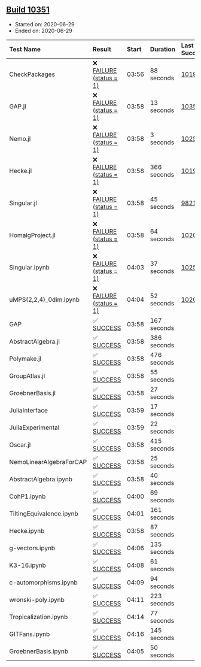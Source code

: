 ## [Build 10351](https://oscarci.mathematik.uni-kl.de/job/oscar/10351/)

* Started on: 2020-06-29
* Ended on: 2020-06-29

| Test Name    | Result | Start | Duration | Last Success | First Failure |
|:-------------|:-------|:------|:---------|:-------------|:--------------|
| CheckPackages | ❌ [FAILURE (status = 1)](https://oscarci.mathematik.uni-kl.de/job/oscar/10351/artifact/logs/build-10351/CheckPackages.log) | 03:56 | 88 seconds | [10197](https://oscarci.mathematik.uni-kl.de/job/oscar/10197/) | [10198](https://oscarci.mathematik.uni-kl.de/job/oscar/10198/) |
| GAP.jl | ❌ [FAILURE (status = 1)](https://oscarci.mathematik.uni-kl.de/job/oscar/10351/artifact/logs/build-10351/GAP.jl.log) | 03:58 | 13 seconds | [10350](https://oscarci.mathematik.uni-kl.de/job/oscar/10350/) | [10351](https://oscarci.mathematik.uni-kl.de/job/oscar/10351/) |
| Nemo.jl | ❌ [FAILURE (status = 1)](https://oscarci.mathematik.uni-kl.de/job/oscar/10351/artifact/logs/build-10351/Nemo.jl.log) | 03:58 | 3 seconds | [10252](https://oscarci.mathematik.uni-kl.de/job/oscar/10252/) | [10253](https://oscarci.mathematik.uni-kl.de/job/oscar/10253/) |
| Hecke.jl | ❌ [FAILURE (status = 1)](https://oscarci.mathematik.uni-kl.de/job/oscar/10351/artifact/logs/build-10351/Hecke.jl.log) | 03:58 | 366 seconds | [10197](https://oscarci.mathematik.uni-kl.de/job/oscar/10197/) | [10198](https://oscarci.mathematik.uni-kl.de/job/oscar/10198/) |
| Singular.jl | ❌ [FAILURE (status = 1)](https://oscarci.mathematik.uni-kl.de/job/oscar/10351/artifact/logs/build-10351/Singular.jl.log) | 03:58 | 45 seconds | [9821](https://oscarci.mathematik.uni-kl.de/job/oscar/9821/) | [9822](https://oscarci.mathematik.uni-kl.de/job/oscar/9822/) |
| HomalgProject.jl | ❌ [FAILURE (status = 1)](https://oscarci.mathematik.uni-kl.de/job/oscar/10351/artifact/logs/build-10351/HomalgProject.jl.log) | 03:58 | 64 seconds | [10209](https://oscarci.mathematik.uni-kl.de/job/oscar/10209/) | [10210](https://oscarci.mathematik.uni-kl.de/job/oscar/10210/) |
| Singular.ipynb | ❌ [FAILURE (status = 1)](https://oscarci.mathematik.uni-kl.de/job/oscar/10351/artifact/logs/build-10351/Singular.ipynb.log) | 04:03 | 37 seconds | [10252](https://oscarci.mathematik.uni-kl.de/job/oscar/10252/) | [10253](https://oscarci.mathematik.uni-kl.de/job/oscar/10253/) |
| uMPS(2,2,4)_0dim.ipynb | ❌ [FAILURE (status = 1)](https://oscarci.mathematik.uni-kl.de/job/oscar/10351/artifact/logs/build-10351/uMPS-2-2-4-_0dim.ipynb.log) | 04:04 | 52 seconds | [10209](https://oscarci.mathematik.uni-kl.de/job/oscar/10209/) | [10210](https://oscarci.mathematik.uni-kl.de/job/oscar/10210/) |
| GAP | ✅ [SUCCESS](https://oscarci.mathematik.uni-kl.de/job/oscar/10351/artifact/logs/build-10351/GAP.log) | 03:58 | 167 seconds |  |  |
| AbstractAlgebra.jl | ✅ [SUCCESS](https://oscarci.mathematik.uni-kl.de/job/oscar/10351/artifact/logs/build-10351/AbstractAlgebra.jl.log) | 03:58 | 386 seconds |  |  |
| Polymake.jl | ✅ [SUCCESS](https://oscarci.mathematik.uni-kl.de/job/oscar/10351/artifact/logs/build-10351/Polymake.jl.log) | 03:58 | 476 seconds |  |  |
| GroupAtlas.jl | ✅ [SUCCESS](https://oscarci.mathematik.uni-kl.de/job/oscar/10351/artifact/logs/build-10351/GroupAtlas.jl.log) | 03:58 | 55 seconds |  |  |
| GroebnerBasis.jl | ✅ [SUCCESS](https://oscarci.mathematik.uni-kl.de/job/oscar/10351/artifact/logs/build-10351/GroebnerBasis.jl.log) | 03:58 | 27 seconds |  |  |
| JuliaInterface | ✅ [SUCCESS](https://oscarci.mathematik.uni-kl.de/job/oscar/10351/artifact/logs/build-10351/JuliaInterface.log) | 03:59 | 17 seconds |  |  |
| JuliaExperimental | ✅ [SUCCESS](https://oscarci.mathematik.uni-kl.de/job/oscar/10351/artifact/logs/build-10351/JuliaExperimental.log) | 03:59 | 22 seconds |  |  |
| Oscar.jl | ✅ [SUCCESS](https://oscarci.mathematik.uni-kl.de/job/oscar/10351/artifact/logs/build-10351/Oscar.jl.log) | 03:58 | 415 seconds |  |  |
| NemoLinearAlgebraForCAP | ✅ [SUCCESS](https://oscarci.mathematik.uni-kl.de/job/oscar/10351/artifact/logs/build-10351/NemoLinearAlgebraForCAP.log) | 03:58 | 25 seconds |  |  |
| AbstractAlgebra.ipynb | ✅ [SUCCESS](https://oscarci.mathematik.uni-kl.de/job/oscar/10351/artifact/logs/build-10351/AbstractAlgebra.ipynb.log) | 03:58 | 40 seconds |  |  |
| CohP1.ipynb | ✅ [SUCCESS](https://oscarci.mathematik.uni-kl.de/job/oscar/10351/artifact/logs/build-10351/CohP1.ipynb.log) | 04:00 | 69 seconds |  |  |
| TiltingEquivalence.ipynb | ✅ [SUCCESS](https://oscarci.mathematik.uni-kl.de/job/oscar/10351/artifact/logs/build-10351/TiltingEquivalence.ipynb.log) | 04:01 | 161 seconds |  |  |
| Hecke.ipynb | ✅ [SUCCESS](https://oscarci.mathematik.uni-kl.de/job/oscar/10351/artifact/logs/build-10351/Hecke.ipynb.log) | 03:58 | 87 seconds |  |  |
| g-vectors.ipynb | ✅ [SUCCESS](https://oscarci.mathematik.uni-kl.de/job/oscar/10351/artifact/logs/build-10351/g-vectors.ipynb.log) | 04:06 | 135 seconds |  |  |
| K3-16.ipynb | ✅ [SUCCESS](https://oscarci.mathematik.uni-kl.de/job/oscar/10351/artifact/logs/build-10351/K3-16.ipynb.log) | 04:08 | 61 seconds |  |  |
| c-automorphisms.ipynb | ✅ [SUCCESS](https://oscarci.mathematik.uni-kl.de/job/oscar/10351/artifact/logs/build-10351/c-automorphisms.ipynb.log) | 04:09 | 94 seconds |  |  |
| wronski-poly.ipynb | ✅ [SUCCESS](https://oscarci.mathematik.uni-kl.de/job/oscar/10351/artifact/logs/build-10351/wronski-poly.ipynb.log) | 04:11 | 223 seconds |  |  |
| Tropicalization.ipynb | ✅ [SUCCESS](https://oscarci.mathematik.uni-kl.de/job/oscar/10351/artifact/logs/build-10351/Tropicalization.ipynb.log) | 04:14 | 77 seconds |  |  |
| GITFans.ipynb | ✅ [SUCCESS](https://oscarci.mathematik.uni-kl.de/job/oscar/10351/artifact/logs/build-10351/GITFans.ipynb.log) | 04:16 | 145 seconds |  |  |
| GroebnerBasis.ipynb | ✅ [SUCCESS](https://oscarci.mathematik.uni-kl.de/job/oscar/10351/artifact/logs/build-10351/GroebnerBasis.ipynb.log) | 04:05 | 50 seconds |  |  |
